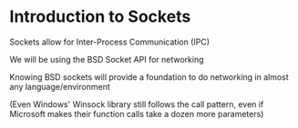 # I**ntroduction to Sockets**

Sockets allow for Inter-Process Communication \(IPC\)



We will be using the BSD Socket API for networking



Knowing BSD sockets will provide a foundation to do networking in almost any language/environment



\(Even Windows' Winsock library still follows the call pattern, even if Microsoft makes their function calls take a dozen more parameters\)




